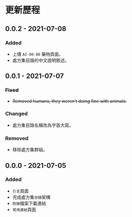 # 更新歷程

## 0.0.2 - 2021-07-08

### Added

* 上傳 `AI-00-00` 藥物頁面。
* 處方集目錄的中文說明敘述。

## 0.0.1 - 2021-07-07

### ~~Fixed~~

* ~~Removed humans, they weren't doing fine with animals.~~

### Changed

* 處方集目錄名稱改為字首大寫。

### Removed

* 移除處方集群組。

## 0.0.0 - 2021-07-05

### Added

* `引言`頁面
* 完成處方集`目錄`架構
* `附錄`檔案下載連結
* `常用連結`頁面



